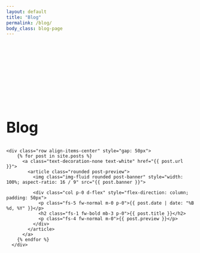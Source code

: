 ```yaml
---
layout: default
title: "Blog"
permalink: /blog/
body_class: blog-page
---
```

<section class="devlog-container">
  <div class="container d-flex flex-column" style="padding-top: 150px; padding-bottom: 150px; row-gap: 50px">
    <div class="section-header text-center">
      <h1 class="fw-bold text-uppercase text-white m-0" style="font-size: 2.45rem">Blog</h1>
    </div>

    <div class="row align-items-center" style="gap: 50px">
        {% for post in site.posts %}
          <a class="text-decoration-none text-white" href="{{ post.url }}">
            <article class="rounded post-preview">
              <img class="img-fluid rounded post-banner" style="width: 100%; aspect-ratio: 16 / 9" src="{{ post.banner }}">

              <div class="col p-0 d-flex" style="flex-direction: column; padding: 50px">         
                <p class="fs-5 fw-normal m-0 p-0">{{ post.date | date: "%B %d, %Y" }}</p>   
                <h2 class="fs-1 fw-bold mb-3 p-0">{{ post.title }}</h2>                         
                <p class="fs-4 fw-normal m-0">{{ post.preview }}</p>
              </div>	      
            </article>
          </a>       
        {% endfor %}
      </div>
  </div>

  <style>
    .post-preview 
    {
        width: 33%;
        aspect-ratio: 16 / 9;
        background-color: #423B7A;
        box-shadow: 0px 0px 15px 5px rgba(0, 0, 0, 0.25);
        transition: box-shadow 0.3s ease-in-out;
    }

    .post-preview:hover 
    {
        box-shadow: 0px 0px 30px 5px rgba(80, 235, 236, 0.50);
    }
  </style>
</section>
